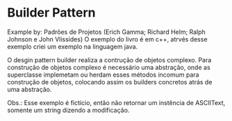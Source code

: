 # Builder Pattern

Example by: Padrões de Projetos (Erich Gamma; Richard Helm; Ralph Johnson e John Vlissides)
O exemplo do livro é em c++, atrvés desse exemplo criei um exemplo na linguagem java.

O desgin pattern builder realiza a contrução de objetos complexo. Para construção de objetos complexo é necessário uma abstração, onde
as superclasse implemetam ou herdam esses métodos incomum para construção de objetos, colocando assim os builders concretos atrás de uma
abstração.

Obs.: Esse exemplo é fictício, então não retornar um instência de ASCIIText, somente um string dizendo a modificação.
